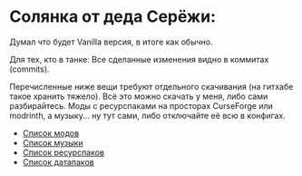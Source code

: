 # Солянка от деда Серёжи:
Думал что будет Vanilla версия, в итоге как обычно.

Для тех, кто в танке: Все сделанные изменения видно в коммитах (commits).

Перечисленные ниже вещи требуют отдельного скачивания (на гитхабе такое хранить тяжело).
Всё это можно скачать у меня, либо сами разбирайтесь.
Моды с ресурспаками на просторах CurseForge или modrinth, а музыку... ну тут сами, либо отключайте её всю в конфигах.
- [Список модов](https://github.com/DRACTION/ZARYA-Vanilla-1.18.2/blob/main/.minecraft/mods/MODLIST.md)
- [Список музыки](https://github.com/DRACTION/ZARYA-Vanilla-1.18.2/blob/main/.minecraft/config/MusicTriggers/songs/assets/musictriggers/sounds/music/MUSICLIST.md)
- [Список ресурспаков](https://github.com/DRACTION/ZARYA-Vanilla-1.18.2/blob/main/.minecraft/resourcepacks/RESOURCEPACKLIST.md)
- [Список датапаков](https://github.com/DRACTION/ZARYA-Vanilla-1.18.2/blob/main/.minecraft/global_packs/required_data/DATAPACKLIST.md)